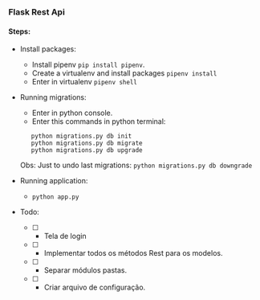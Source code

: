 ### Flask Rest Api

#### Steps:


+ Install packages:
  * Install pipenv ```pip install pipenv```.
  * Create a virtualenv and install packages ```pipenv install```
  * Enter in virtualenv ```pipenv shell```

+ Running migrations:
  * Enter in python console.
  * Enter this commands in python terminal:
  ```
     python migrations.py db init
     python migrations.py db migrate
     python migrations.py db upgrade
  ```
  
  Obs: Just to undo last migrations:
  ```python migrations.py db downgrade```
  

+ Running application:
  * ```python app.py```


+ Todo:
  - [ ] - Tela de login
  - [ ] - Implementar todos os métodos Rest para os modelos.
  - [ ] - Separar módulos pastas.
  - [ ] - Criar arquivo de configuração.

